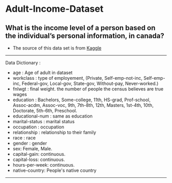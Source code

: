# Adult-Income-Dataset
 What is the income level of a person based on the individual’s personal information, in canada?
 ---
 - The source of this data set is from [Kaggle](https://www.kaggle.com/datasets/wenruliu/adult-income-dataset)
---
Data Dictionary :
- age : Age of adult in dataset
- workclass : type of employement, (Private, Self-emp-not-inc, Self-emp-inc, Federal-gov, Local-gov, State-gov, Without-pay, Never-worked.)
- fnlwgt : final weight. the number of people the census believes are true wages
- education : Bachelors, Some-college, 11th, HS-grad, Prof-school, Assoc-acdm, Assoc-voc, 9th, 7th-8th, 12th, Masters, 1st-4th, 10th, Doctorate, 5th-6th, Preschool.
- educational-num : same as education
- marital-status : marital status
- occupation : occupation
- relationship : relationship to their family
- race : race
- gender : gender
- sex: Female, Male.
- capital-gain: continuous.
- capital-loss: continuous.
- hours-per-week: continuous.
- native-country: People's native country
---
